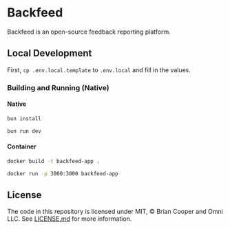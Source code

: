 # Backfeed

Backfeed is an open-source feedback reporting platform.

## Local Development

First, `cp .env.local.template` to `.env.local` and fill in the values.

### Building and Running (Native)

#### Native

```sh
bun install
```

```sh
bun run dev
```

#### Container

```sh
docker build -t backfeed-app .
```

```sh
docker run -p 3000:3000 backfeed-app
```

## License

The code in this repository is licensed under MIT, &copy; Brian Cooper and Omni LLC. See [LICENSE.md](LICENSE.md) for more information.
